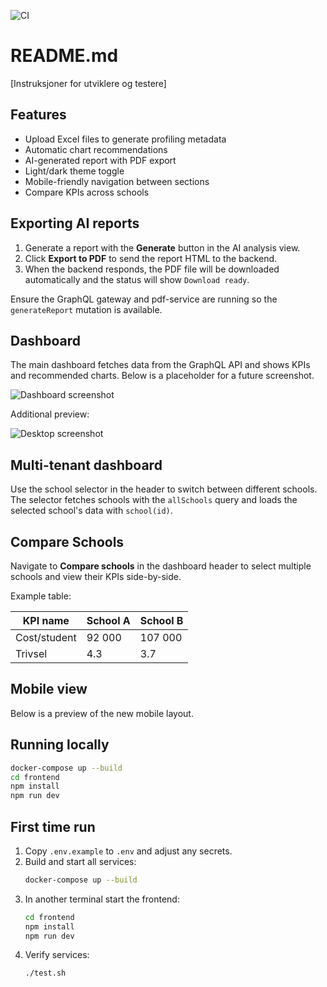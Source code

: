 ![CI](https://github.com/example/repo/actions/workflows/ci.yml/badge.svg)

# README.md

[Instruksjoner for utviklere og testere]

## Features

- Upload Excel files to generate profiling metadata
- Automatic chart recommendations
- AI-generated report with PDF export
- Light/dark theme toggle
- Mobile-friendly navigation between sections
- Compare KPIs across schools

## Exporting AI reports

1. Generate a report with the **Generate** button in the AI analysis view.
2. Click **Export to PDF** to send the report HTML to the backend.
3. When the backend responds, the PDF file will be downloaded automatically and the status will show `Download ready`.

Ensure the GraphQL gateway and pdf-service are running so the `generateReport` mutation is available.

## Dashboard

The main dashboard fetches data from the GraphQL API and shows KPIs and recommended charts. Below is a placeholder for a future screenshot.

![Dashboard screenshot](docs/dashboard-screenshot.png)

Additional preview:

![Desktop screenshot](assets/screenshots/desktop.png)

## Multi-tenant dashboard

Use the school selector in the header to switch between different schools. The selector fetches schools with the `allSchools` query and loads the selected school's data with `school(id)`.

## Compare Schools

Navigate to **Compare schools** in the dashboard header to select multiple schools and view their KPIs side-by-side.

Example table:

| KPI name | School A | School B |
|----------|----------|----------|
| Cost/student | 92 000 | 107 000 |
| Trivsel | 4.3 | 3.7 |

## Mobile view

Below is a preview of the new mobile layout.

## Running locally

```bash
docker-compose up --build
cd frontend
npm install
npm run dev
```


## First time run

1. Copy `.env.example` to `.env` and adjust any secrets.
2. Build and start all services:
   ```bash
   docker-compose up --build
   ```
3. In another terminal start the frontend:
   ```bash
   cd frontend
   npm install
   npm run dev
   ```
4. Verify services:
   ```bash
   ./test.sh
   ```
